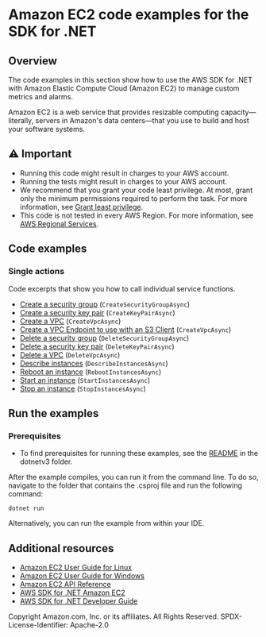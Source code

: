 # Amazon EC2 code examples for the SDK for .NET

## Overview
The code examples in this section show how to use the AWS SDK for .NET with Amazon Elastic Compute Cloud (Amazon EC2) to manage custom metrics and alarms.

Amazon EC2 is a web service that provides resizable computing capacity—literally, servers in Amazon's data centers—that you use to build and host your software systems.

## ⚠️ Important
* Running this code might result in charges to your AWS account.
* Running the tests might result in charges to your AWS account.
* We recommend that you grant your code least privilege. At most, grant only the minimum permissions required to perform the task. For more information, see [Grant least privilege](https://docs.aws.amazon.com/IAM/latest/UserGuide/best-practices.html#grant-least-privilege).
* This code is not tested in every AWS Region. For more information, see [AWS Regional Services](https://aws.amazon.com/about-aws/global-infrastructure/regional-product-services).

## Code examples

### Single actions
Code excerpts that show you how to call individual service functions.
* [Create a security group](CreateSecurityGroupExample/CreateSecurityGroupExample/CreateSecurityGroup.cs) (`CreateSecurityGroupAsync`)
* [Create a security key pair](CreateKeyPairExample/CreateKeyPairExample/CreateKeyPair.cs) (`CreateKeyPairAsync`)
* [Create a VPC](VirtualPrivateCloudExamples/CreateVPCExample/CreateVPC.cs) (`CreateVpcAsync`)
* [Create a VPC Endpoint to use with an S3 Client](VirtualPrivateCloudExamples/CreateVPCforS3Example/CreateVPCforS3.cs) (`CreateVpcAsync`)
* [Delete a security group](DeleteSecurityGroupExample/DeleteSecurityGroupExample/DeleteSecurityGroup.cs) (`DeleteSecurityGroupAsync`)
* [Delete a security key pair](DeleteKeyPairExample/DeleteKeyPairExample/DeleteKeyPair.cs) (`DeleteKeyPairAsync`)
* [Delete a VPC](DeleteVPCExample/DeleteVPCExample/DeleteVPC.cs) (`DeleteVpcAsync`)
* [Describe instances](DescribeInstancesExample/DescribeInstancesExample/DescribeInstances.cs) (`DescribeInstancesAsync`)
* [Reboot an instance](RebootInstancesExample/RebootInstancesExample/RebootInstances.cs) (`RebootInstancesAsync`)
* [Start an instance](StartInstancesExample/StartInstancesExample/StartInstances.cs) (`StartInstancesAsync`)
* [Stop an instance](StopInstancesExample/StopInstancesExample/StopInstances.cs) (`StopInstancesAsync`)

## Run the examples

### Prerequisites
* To find prerequisites for running these examples, see the
  [README](../README.md#Prerequisites) in the dotnetv3 folder.

After the example compiles, you can run it from the command line. To do so,
navigate to the folder that contains the .csproj file and run the following
command:

```
dotnet run
```

Alternatively, you can run the example from within your IDE.

## Additional resources
* [Amazon EC2 User Guide for Linux](https://docs.aws.amazon.com/AWSEC2/latest/UserGuide/concepts.html)
* [Amazon EC2 User Guide for Windows](https://docs.aws.amazon.com/AWSEC2/latest/WindowsGuide/concepts.html)
* [Amazon EC2 API Reference](https://docs.aws.amazon.com/AWSEC2/latest/APIReference/Welcome.html)
* [AWS SDK for .NET Amazon EC2](https://docs.aws.amazon.com/sdkfornet/v3/apidocs/items/EC2/NEC2.html)
* [AWS SDK for .NET Developer Guide](https://docs.aws.amazon.com/sdk-for-net/v3/developer-guide/welcome.html)

Copyright Amazon.com, Inc. or its affiliates. All Rights Reserved. SPDX-License-Identifier: Apache-2.0
